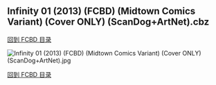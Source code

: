 ## Infinity 01 (2013) (FCBD) (Midtown Comics Variant) (Cover ONLY) (ScanDog+ArtNet).cbz


[回到 FCBD 目录](https://github.com/alicewish/markdown/blob/master/series/FCBD.md)


![Infinity 01 (2013) (FCBD) (Midtown Comics Variant) (Cover ONLY) (ScanDog+ArtNet).jpg](https://wx1.sinaimg.cn/large/6a9fdecaly1fr0vm0kenyj21401p77wh.jpg)

[回到 FCBD 目录](https://github.com/alicewish/markdown/blob/master/series/FCBD.md)

